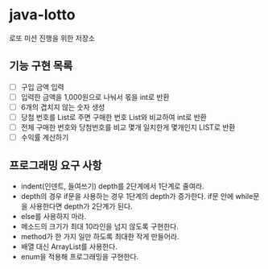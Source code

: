 # java-lotto
로또 미션 진행을 위한 저장소

## 기능 구현 목록
- [ ] 구입 금액 입력
- [ ] 입력한 금액을 1,000원으로 나눠서 몫을 int로 반환
- [ ] 6개의 겹치지 않는 숫자 생성
- [ ] 당첨 번호를 List로 주면 구매한 번호 List와 비교하여 int로 반환
- [ ] 전체 구매한 번호와 당첨번호를 비교 몇개 일치한게 몇개인지 LIST로 반환
- [ ] 수익률 계산하기

## 프로그래밍 요구 사항
* indent(인덴트, 들여쓰기) depth를 2단계에서 1단계로 줄여라.
* depth의 경우 if문을 사용하는 경우 1단계의 depth가 증가한다. if문 안에 while문을 사용한다면 depth가 2단계가 된다.
* else를 사용하지 마라.
* 메소드의 크기가 최대 10라인을 넘지 않도록 구현한다.
* method가 한 가지 일만 하도록 최대한 작게 만들어라.
* 배열 대신 ArrayList를 사용한다.
* enum을 적용해 프로그래밍을 구현한다.

